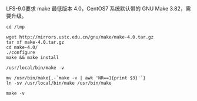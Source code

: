 LFS-9.0要求 make 最低版本 4.0，CentOS7 系统默认带的 GNU Make 3.82，需要升级。

```
cd /tmp

wget http://mirrors.ustc.edu.cn/gnu/make/make-4.0.tar.gz
tar xf make-4.0.tar.gz 
cd make-4.0/
./configure 
make && make install

/usr/local/bin/make -v

mv /usr/bin/make{,-`make -v | awk 'NR==1{print $3}'`}
ln -sv /usr/local/bin/make /usr/bin/make

make -v
```